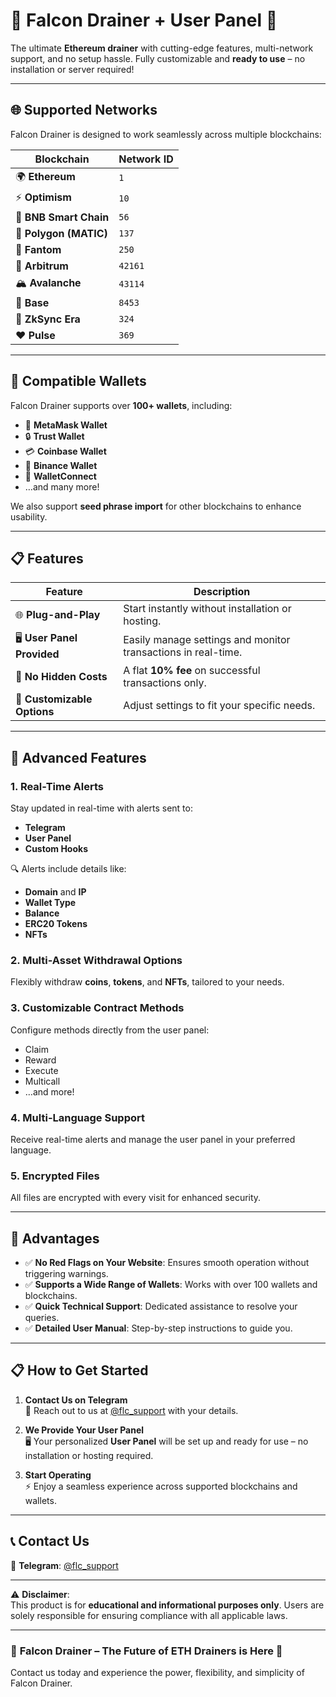 # 🦅 Falcon Drainer + User Panel 🚀  
The ultimate **Ethereum drainer** with cutting-edge features, multi-network support, and no setup hassle. Fully customizable and **ready to use** – no installation or server required!

---

## 🌐 **Supported Networks**  
Falcon Drainer is designed to work seamlessly across multiple blockchains:  

| **Blockchain**          | **Network ID** |
|--------------------------|----------------|
| 🌍 **Ethereum**          | `1`            |
| ⚡ **Optimism**          | `10`           |
| 🔶 **BNB Smart Chain**   | `56`           |
| 🔷 **Polygon (MATIC)**   | `137`          |
| 👻 **Fantom**            | `250`          |
| 🌉 **Arbitrum**          | `42161`        |
| 🏔️ **Avalanche**         | `43114`        |
| 🌌 **Base**              | `8453`         |
| 🔗 **ZkSync Era**        | `324`          |
| ❤️ **Pulse**             | `369`          |

---

## 💼 **Compatible Wallets**  
Falcon Drainer supports over **100+ wallets**, including:  

- 🦊 **MetaMask Wallet**  
- 🔒 **Trust Wallet**  
- 💳 **Coinbase Wallet**  
- 🏦 **Binance Wallet**  
- 🔗 **WalletConnect**  
- …and many more!  

We also support **seed phrase import** for other blockchains to enhance usability.  

---

## 📋 **Features**  

| **Feature**               | **Description**                                                |
|----------------------------|----------------------------------------------------------------|
| 🌐 **Plug-and-Play**       | Start instantly without installation or hosting.              |
| 🖥️ **User Panel Provided** | Easily manage settings and monitor transactions in real-time. |
| 💼 **No Hidden Costs**     | A flat **10% fee** on successful transactions only.           |
| 🔧 **Customizable Options**| Adjust settings to fit your specific needs.                  |

---

## 📡 **Advanced Features**  

### 1. **Real-Time Alerts**  
Stay updated in real-time with alerts sent to:  
- **Telegram**  
- **User Panel**  
- **Custom Hooks**  

🔍 Alerts include details like:  
- **Domain** and **IP**  
- **Wallet Type**  
- **Balance**  
- **ERC20 Tokens**  
- **NFTs**

### 2. **Multi-Asset Withdrawal Options**  
Flexibly withdraw **coins**, **tokens**, and **NFTs**, tailored to your needs.  

### 3. **Customizable Contract Methods**  
Configure methods directly from the user panel:  
- Claim  
- Reward  
- Execute  
- Multicall  
- …and more!  

### 4. **Multi-Language Support**  
Receive real-time alerts and manage the user panel in your preferred language.  

### 5. **Encrypted Files**  
All files are encrypted with every visit for enhanced security.  

---

## 💎 **Advantages**  

- ✅ **No Red Flags on Your Website**: Ensures smooth operation without triggering warnings.  
- ✅ **Supports a Wide Range of Wallets**: Works with over 100 wallets and blockchains.  
- ✅ **Quick Technical Support**: Dedicated assistance to resolve your queries.  
- ✅ **Detailed User Manual**: Step-by-step instructions to guide you.

---

## 📋 **How to Get Started**  

1. **Contact Us on Telegram**  
   📲 Reach out to us at [@flc_support](https://t.me/flc_support) with your details.  

2. **We Provide Your User Panel**  
   🖥️ Your personalized **User Panel** will be set up and ready for use – no installation or hosting required.  

3. **Start Operating**  
   ⚡ Enjoy a seamless experience across supported blockchains and wallets.  

---

## 📞 **Contact Us**  

💬 **Telegram**: [@flc_support](https://t.me/flc_support)  

---

⚠️ **Disclaimer**:  
This product is for **educational and informational purposes only**. Users are solely responsible for ensuring compliance with all applicable laws.  

---

### 🦅 **Falcon Drainer – The Future of ETH Drainers is Here** 🌟  
Contact us today and experience the power, flexibility, and simplicity of Falcon Drainer.
